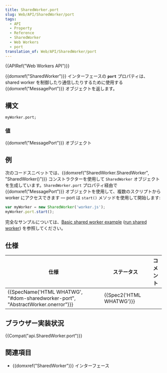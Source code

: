 ```yaml
---
title: SharedWorker.port
slug: Web/API/SharedWorker/port
tags:
  - API
  - Property
  - Reference
  - SharedWorker
  - Web Workers
  - port
translation_of: Web/API/SharedWorker/port
---
```

{{APIRef("Web Workers API")}}

{{domxref("SharedWorker")}} インターフェースの **`port`** プロパティは、shared worker を制御したり通信したりするために使用する {{domxref("MessagePort")}} オブジェクトを返します。

## 構文

    myWorker.port;

### 値

{{domxref("MessagePort")}} オブジェクト

## 例

次のコードスニペットでは、{{domxref("SharedWorker.SharedWorker", "SharedWorker()")}} コンストラクターを使用して `SharedWorker` オブジェクトを生成しています。`SharedWorker.port` プロパティ経由で {{domxref("MessagePort")}} オブジェクトを使用して、複数のスクリプトから worker にアクセスできます — port は `start()` メソッドを使用して開始します:

```js
var myWorker = new SharedWorker('worker.js');
myWorker.port.start();
```

完全なサンプルについては、[Basic shared worker example](https://github.com/mdn/simple-shared-worker) ([run shared worker](http://mdn.github.io/simple-shared-worker/)) を参照してください。

## 仕様

| 仕様                                                                                                     | ステータス                       | コメント |
| -------------------------------------------------------------------------------------------------------- | -------------------------------- | -------- |
| {{SpecName('HTML WHATWG', "#dom-sharedworker-port", "AbstractWorker.onerror")}} | {{Spec2('HTML WHATWG')}} |          |

## ブラウザー実装状況

{{Compat("api.SharedWorker.port")}}

## 関連項目

- {{domxref("SharedWorker")}} インターフェース

